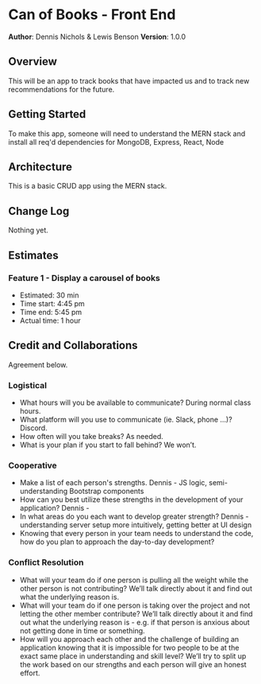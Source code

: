 # Can of Books - Front End

**Author**: Dennis Nichols & Lewis Benson
**Version**: 1.0.0

## Overview

This will be an app to track books that have impacted us and to track new recommendations for the future.

## Getting Started

To make this app, someone will need to understand the MERN stack and install all req'd dependencies for MongoDB, Express, React, Node

## Architecture

This is a basic CRUD app using the MERN stack.

## Change Log

Nothing yet.

## Estimates

### Feature 1 - Display a carousel of books

- Estimated: 30 min
- Time start: 4:45 pm
- Time end: 5:45 pm
- Actual time: 1 hour

## Credit and Collaborations

Agreement below.

### Logistical

- What hours will you be available to communicate?
  During normal class hours.
- What platform will you use to communicate (ie. Slack, phone …)?
  Discord.
- How often will you take breaks?
  As needed.
- What is your plan if you start to fall behind?
  We won’t.

### Cooperative

- Make a list of each person's strengths.
  Dennis - JS logic, semi-understanding Bootstrap components
- How can you best utilize these strengths in the development of your application?
  Dennis -
- In what areas do you each want to develop greater strength?
  Dennis - understanding server setup more intuitively, getting better at UI design
- Knowing that every person in your team needs to understand the code, how do you plan to approach the day-to-day development?

### Conflict Resolution

- What will your team do if one person is pulling all the weight while the other person is not contributing?
  We’ll talk directly about it and find out what the underlying reason is.
- What will your team do if one person is taking over the project and not letting the other member contribute?
  We’ll talk directly about it and find out what the underlying reason is - e.g. if that person is anxious about not getting done in time or something.
- How will you approach each other and the challenge of building an application knowing that it is impossible for two people to be at the exact same place in understanding and skill level?
  We’ll try to split up the work based on our strengths and each person will give an honest effort.
